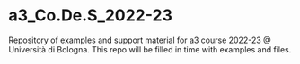 # a3_Co.De.S_2022-23
  
Repository of examples and support material for a3 course 2022-23 @ Università di Bologna. This repo will be filled in time with examples and files.
